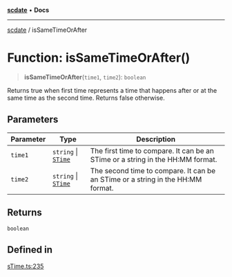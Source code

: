 [**scdate**](../README.md) • **Docs**

---

[scdate](../README.md) / isSameTimeOrAfter

# Function: isSameTimeOrAfter()

> **isSameTimeOrAfter**(`time1`, `time2`): `boolean`

Returns true when first time represents a time that happens after or at the
same time as the second time. Returns false otherwise.

## Parameters

| Parameter | Type                                       | Description                                                                     |
| --------- | ------------------------------------------ | ------------------------------------------------------------------------------- |
| `time1`   | `string` \| [`STime`](../classes/STime.md) | The first time to compare. It can be an STime or a string in the HH:MM format.  |
| `time2`   | `string` \| [`STime`](../classes/STime.md) | The second time to compare. It can be an STime or a string in the HH:MM format. |

## Returns

`boolean`

## Defined in

[sTime.ts:235](https://github.com/ericvera/scdate/blob/main/src/sTime.ts#L235)
